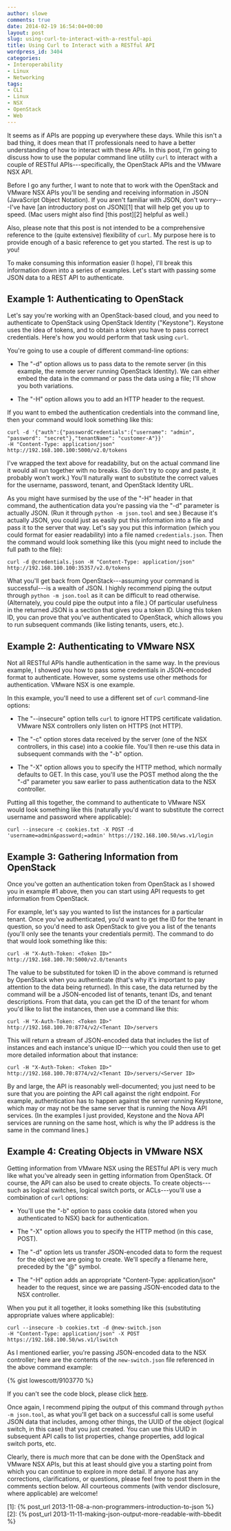 ```yaml
---
author: slowe
comments: true
date: 2014-02-19 16:54:04+00:00
layout: post
slug: using-curl-to-interact-with-a-restful-api
title: Using Curl to Interact with a RESTful API
wordpress_id: 3404
categories:
- Interoperability
- Linux
- Networking
tags:
- CLI
- Linux
- NSX
- OpenStack
- Web
---
```


It seems as if APIs are popping up everywhere these days. While this isn't a bad thing, it does mean that IT professionals need to have a better understanding of how to interact with these APIs. In this post, I'm going to discuss how to use the popular command line utility `curl` to interact with a couple of RESTful APIs---specifically, the OpenStack APIs and the VMware NSX API.

Before I go any further, I want to note that to work with the OpenStack and VMware NSX APIs you'll be sending and receiving information in JSON (JavaScript Object Notation). If you aren't familiar with JSON, don't worry---I've have [an introductory post on JSON][1] that will help get you up to speed. (Mac users might also find [this post][2] helpful as well.)

Also, please note that this post is not intended to be a comprehensive reference to the (quite extensive) flexibility of `curl`. My purpose here is to provide enough of a basic reference to get you started. The rest is up to you!

To make consuming this information easier (I hope), I'll break this information down into a series of examples. Let's start with passing some JSON data to a REST API to authenticate.

## Example 1: Authenticating to OpenStack

Let's say you're working with an OpenStack-based cloud, and you need to authenticate to OpenStack using OpenStack Identity ("Keystone"). Keystone uses the idea of tokens, and to obtain a token you have to pass correct credentials. Here's how you would perform that task using `curl`.

You're going to use a couple of different command-line options:

* The "-d" option allows us to pass data to the remote server (in this example, the remote server running OpenStack Identity). We can either embed the data in the command or pass the data using a file; I'll show you both variations.

* The "-H" option allows you to add an HTTP header to the request.

If you want to embed the authentication credentials into the command line, then your command would look something like this:

    curl -d '{"auth":{"passwordCredentials":{"username": "admin",
    "password": "secret"},"tenantName": "customer-A"}}'
    -H "Content-Type: application/json" http://192.168.100.100:5000/v2.0/tokens

I've wrapped the text above for readability, but on the actual command line it would all run together with no breaks. (So don't try to copy and paste, it probably won't work.) You'll naturally want to substitute the correct values for the username, password, tenant, and OpenStack Identity URL.

As you might have surmised by the use of the "-H" header in that command, the authentication data you're passing via the "-d" parameter is actually JSON. (Run it through `python -m json.tool` and see.) Because it's actually JSON, you could just as easily put this information into a file and pass it to the server that way. Let's say you put this information (which you could format for easier readability) into a file named `credentials.json`. Then the command would look something like this (you might need to include the full path to the file):

    curl -d @credentials.json -H "Content-Type: application/json" http://192.168.100.100:35357/v2.0/tokens

What you'll get back from OpenStack---assuming your command is successful---is a wealth of JSON. I highly recommend piping the output through `python -m json.tool` as it can be difficult to read otherwise. (Alternately, you could pipe the output into a file.) Of particular usefulness in the returned JSON is a section that gives you a token ID. Using this token ID, you can prove that you've authenticated to OpenStack, which allows you to run subsequent commands (like listing tenants, users, etc.).

## Example 2: Authenticating to VMware NSX

Not all RESTful APIs handle authentication in the same way. In the previous example, I showed you how to pass some credentials in JSON-encoded format to authenticate. However, some systems use other methods for authentication. VMware NSX is one example.

In this example, you'll need to use a different set of `curl` command-line options:

* The "--insecure" option tells `curl` to ignore HTTPS certificate validation. VMware NSX controllers only listen on HTTPS (not HTTP).

* The "-c" option stores data received by the server (one of the NSX controllers, in this case) into a cookie file. You'll then re-use this data in subsequent commands with the "-b" option.

* The "-X" option allows you to specify the HTTP method, which normally defaults to GET. In this case, you'll use the POST method along the the "-d" parameter you saw earlier to pass authentication data to the NSX controller.

Putting all this together, the command to authenticate to VMware NSX would look something like this (naturally you'd want to substitute the correct username and password where applicable):

    curl --insecure -c cookies.txt -X POST -d 'username=admin&password;=admin' https://192.168.100.50/ws.v1/login

## Example 3: Gathering Information from OpenStack

Once you've gotten an authentication token from OpenStack as I showed you in example #1 above, then you can start using API requests to get information from OpenStack.

For example, let's say you wanted to list the instances for a particular tenant. Once you've authenticated, you'd want to get the ID for the tenant in question, so you'd need to ask OpenStack to give you a list of the tenants (you'll only see the tenants your credentials permit). The command to do that would look something like this:

    curl -H "X-Auth-Token: <Token ID>" http://192.168.100.70:5000/v2.0/tenants

The value to be substituted for token ID in the above command is returned by OpenStack when you authenticate (that's why it's important to pay attention to the data being returned). In this case, the data returned by the command will be a JSON-encoded list of tenants, tenant IDs, and tenant descriptions. From that data, you can get the ID of the tenant for whom you'd like to list the instances, then use a command like this:

    curl -H "X-Auth-Token: <Token ID>" http://192.168.100.70:8774/v2/<Tenant ID>/servers

This will return a stream of JSON-encoded data that includes the list of instances and each instance's unique ID---which you could then use to get more detailed information about that instance:

    curl -H "X-Auth-Token: <Token ID>" http://192.168.100.70:8774/v2/<Tenant ID>/servers/<Server ID>

By and large, the API is reasonably well-documented; you just need to be sure that you are pointing the API call against the right endpoint. For example, authentication has to happen against the server running Keystone, which may or may not be the same server that is running the Nova API services. (In the examples I just provided, Keystone and the Nova API services are running on the same host, which is why the IP address is the same in the command lines.)

## Example 4: Creating Objects in VMware NSX

Getting information from VMware NSX using the RESTful API is very much like what you've already seen in getting information from OpenStack. Of course, the API can also be used to create objects. To create objects---such as logical switches, logical switch ports, or ACLs---you'll use a combination of `curl` options:

* You'll use the "-b" option to pass cookie data (stored when you authenticated to NSX) back for authentication.

* The "-X" option allows you to specify the HTTP method (in this case, POST).

* The "-d" option lets us transfer JSON-encoded data to form the request for the object we are going to create. We'll specify a filename here, preceded by the "@" symbol.

* The "-H" option adds an appropriate "Content-Type: application/json" header to the request, since we are passing JSON-encoded data to the NSX controller.

When you put it all together, it looks something like this (substituting appropriate values where applicable):

    curl --insecure -b cookies.txt -d @new-switch.json 
    -H "Content-Type: application/json" -X POST https://192.168.100.50/ws.v1/lswitch

As I mentioned earlier, you're passing JSON-encoded data to the NSX controller; here are the contents of the `new-switch.json` file referenced in the above command example:

{% gist lowescott/9103770 %}

If you can't see the code block, please click [here](https://gist.github.com/lowescott/9103770).

Once again, I recommend piping the output of this command through `python -m json.tool`, as what you'll get back on a successful call is some useful JSON data that includes, among other things, the UUID of the object (logical switch, in this case) that you just created. You can use this UUID in subsequent API calls to list properties, change properties, add logical switch ports, etc.

Clearly, there is _much_ more that can be done with the OpenStack and VMware NSX APIs, but this at least should give you a starting point from which you can continue to explore in more detail. If anyone has any corrections, clarifications, or questions, please feel free to post them in the comments section below. All courteous comments (with vendor disclosure, where applicable) are welcome!

[1]: {% post_url 2013-11-08-a-non-programmers-introduction-to-json %}
[2]: {% post_url 2013-11-11-making-json-output-more-readable-with-bbedit %}
